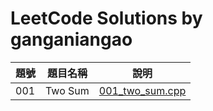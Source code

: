 # LeetCode Solutions by ganganiangao

| 題號 | 題目名稱             | 說明 |
|------|----------------------|------|
| 001  | Two Sum              | [001_two_sum.cpp](001_two_sum.cpp) |
